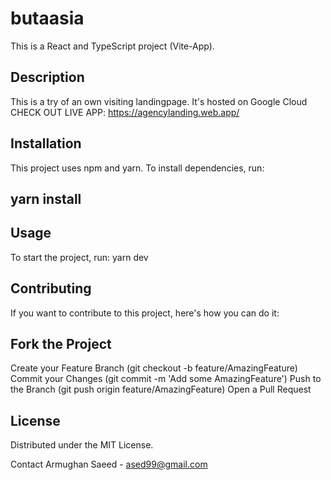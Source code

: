 # butaasia

This is a React and TypeScript project (Vite-App).

## Description

This is a try of an own visiting landingpage. It's hosted on Google Cloud
CHECK OUT LIVE APP: https://agencylanding.web.app/

## Installation

This project uses npm and yarn. To install dependencies, run:

## yarn install

## Usage

To start the project, run: yarn dev

## Contributing

If you want to contribute to this project, here's how you can do it:

## Fork the Project

Create your Feature Branch (git checkout -b feature/AmazingFeature)
Commit your Changes (git commit -m 'Add some AmazingFeature')
Push to the Branch (git push origin feature/AmazingFeature)
Open a Pull Request

## License

Distributed under the MIT License.

Contact
Armughan Saeed - ased99@gmail.com
